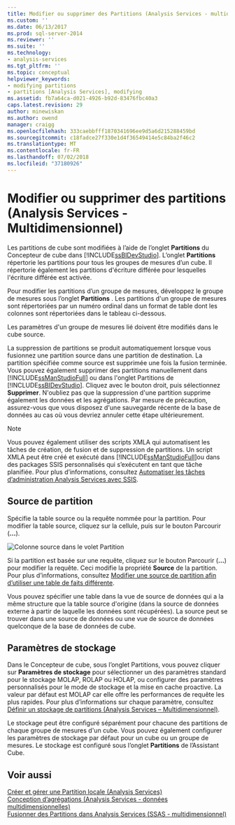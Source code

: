 ```yaml
---
title: Modifier ou supprimer des Partitions (Analysis Services - multidimensionnel) | Microsoft Docs
ms.custom: ''
ms.date: 06/13/2017
ms.prod: sql-server-2014
ms.reviewer: ''
ms.suite: ''
ms.technology:
- analysis-services
ms.tgt_pltfrm: ''
ms.topic: conceptual
helpviewer_keywords:
- modifying partitions
- partitions [Analysis Services], modifying
ms.assetid: fb7a64ca-d021-4926-b92d-83476fbc40a3
caps.latest.revision: 29
author: minewiskan
ms.author: owend
manager: craigg
ms.openlocfilehash: 333caebbfff1870341696ee9d5a6d215288459bd
ms.sourcegitcommit: c18fadce27f330e1d4f36549414e5c84ba2f46c2
ms.translationtype: MT
ms.contentlocale: fr-FR
ms.lasthandoff: 07/02/2018
ms.locfileid: "37180926"
---
```

# <a name="edit-or-delete-partitions-analyisis-services---multidimensional"></a>Modifier ou supprimer des partitions (Analysis Services - Multidimensionnel)
  Les partitions de cube sont modifiées à l’aide de l’onglet **Partitions** du Concepteur de cube dans [!INCLUDE[ssBIDevStudio](../../../includes/ssbidevstudio-md.md)]. L’onglet **Partitions** répertorie les partitions pour tous les groupes de mesures d’un cube. Il répertorie également les partitions d'écriture différée pour lesquelles l'écriture différée est activée.  
  
 Pour modifier les partitions d’un groupe de mesures, développez le groupe de mesures sous l’onglet **Partitions** . Les partitions d'un groupe de mesures sont répertoriées par un numéro ordinal dans un format de table dont les colonnes sont répertoriées dans le tableau ci-dessous.  
  
 Les paramètres d'un groupe de mesures lié doivent être modifiés dans le cube source.  
  
 La suppression de partitions se produit automatiquement lorsque vous fusionnez une partition source dans une partition de destination. La partition spécifiée comme source est supprimée une fois la fusion terminée. Vous pouvez également supprimer des partitions manuellement dans [!INCLUDE[ssManStudioFull](../../../includes/ssmanstudiofull-md.md)] ou dans l'onglet Partitions de [!INCLUDE[ssBIDevStudio](../../../includes/ssbidevstudio-md.md)]. Cliquez avec le bouton droit, puis sélectionnez **Supprimer**. N'oubliez pas que la suppression d'une partition supprime également les données et les agrégations. Par mesure de précaution, assurez-vous que vous disposez d'une sauvegarde récente de la base de données au cas où vous devriez annuler cette étape ultérieurement.  
  
> [!NOTE]  
>  Vous pouvez également utiliser des scripts XMLA qui automatisent les tâches de création, de fusion et de suppression de partitions. Un script XMLA peut être créé et exécuté dans [!INCLUDE[ssManStudioFull](../../../includes/ssmanstudiofull-md.md)]ou dans des packages SSIS personnalisés qui s’exécutent en tant que tâche planifiée. Pour plus d’informations, consultez [Automatiser les tâches d’administration Analysis Services avec SSIS](../instances/automate-analysis-services-administrative-tasks-with-ssis.md).  
  
## <a name="partition-source"></a>Source de partition  
 Spécifie la table source ou la requête nommée pour la partition. Pour modifier la table source, cliquez sur la cellule, puis sur le bouton Parcourir (**...**).  
  
 ![Colonne source dans le volet Partition](../media/ssas-partitionsource.png "colonne Source dans le volet Partition")  
  
 Si la partition est basée sur une requête, cliquez sur le bouton Parcourir (**…**) pour modifier la requête. Ceci modifie la propriété **Source** de la partition. Pour plus d’informations, consultez [Modifier une source de partition afin d’utiliser une table de faits différente](change-a-partition-source-to-use-a-different-fact-table.md).  
  
 Vous pouvez spécifier une table dans la vue de source de données qui a la même structure que la table source d'origine (dans la source de données externe à partir de laquelle les données sont récupérées). La source peut se trouver dans une source de données ou une vue de source de données quelconque de la base de données de cube.  
  
## <a name="storage-settings"></a>Paramètres de stockage  
 Dans le Concepteur de cube, sous l’onglet Partitions, vous pouvez cliquer sur **Paramètres de stockage** pour sélectionner un des paramètres standard pour le stockage MOLAP, ROLAP ou HOLAP, ou configurer des paramètres personnalisés pour le mode de stockage et la mise en cache proactive. La valeur par défaut est MOLAP car elle offre les performances de requête les plus rapides. Pour plus d’informations sur chaque paramètre, consultez [Définir un stockage de partitions &#40;Analysis Services – Multidimensionnel&#41;](set-partition-storage-analysis-services-multidimensional.md).  
  
 Le stockage peut être configuré séparément pour chacune des partitions de chaque groupe de mesures d'un cube. Vous pouvez également configurer les paramètres de stockage par défaut pour un cube ou un groupe de mesures. Le stockage est configuré sous l’onglet **Partitions** de l’Assistant Cube.  
  
## <a name="see-also"></a>Voir aussi  
 [Créer et gérer une Partition locale &#40;Analysis Services&#41;](create-and-manage-a-local-partition-analysis-services.md)   
 [Conception d’agrégations &#40;Analysis Services - données multidimensionnelles&#41;](designing-aggregations-analysis-services-multidimensional.md)   
 [Fusionner des Partitions dans Analysis Services &#40;SSAS - multidimensionnel&#41;](merge-partitions-in-analysis-services-ssas-multidimensional.md)  
  
  
